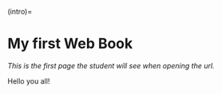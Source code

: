 (intro)=
# My first Web Book

_This is the first page the student will see when opening the url._

Hello you all!
